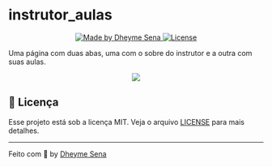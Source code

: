 # instrutor_aulas

<p align="center">

  <a href="https://www.linkedin.com/in/dheyme-sena/">
    <img alt="Made by Dheyme Sena" src="https://img.shields.io/badge/made%20by-DheymeSena-%23F8952D">
  </a>

  <a href="LICENSE" >
    <img alt="License" src="https://img.shields.io/badge/license-MIT-%23F8952D">
  </a>

</p>

Uma página com duas abas, uma com o sobre do instrutor e a outra com suas aulas.

<p align="center">
  <img src="https://user-images.githubusercontent.com/14830626/107456575-26970b00-6b2f-11eb-812d-86855ebbfccf.gif">
</p>

## :memo: Licença

Esse projeto está sob a licença MIT. Veja o arquivo [LICENSE](/LICENSE) para mais detalhes.

---

Feito com :purple_heart: by [Dheyme Sena](https://www.linkedin.com/in/dheyme-sena/)
